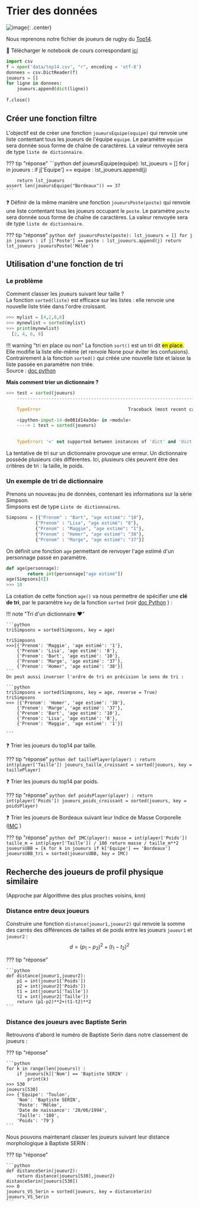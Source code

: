 # Trier des données

![image](data/BO.png){: .center}

Nous reprenons notre fichier de joueurs de rugby du [Top14](../6.1_Manipulation_csv/data/top14.csv). 

🔽 Télécharger le notebook de cours correspondant [ici](data/02_Trier_des_donnees.zip)

```python
import csv
f = open('data/top14.csv', "r", encoding = 'utf-8')
donnees = csv.DictReader(f)
joueurs = []
for ligne in donnees:
    joueurs.append(dict(ligne))
    
f.close()
```

## Créer une fonction filtre
L'objectif est de créer une fonction `joueursEquipe(equipe)` qui renvoie une liste contentant tous les joueurs de l'équipe `equipe`. 
Le paramètre `equipe` sera donnée sous forme de chaîne de caractères. 
La valeur renvoyée sera de type `liste de dictionnaire`.

??? tip "réponse"
    ```python
    def joueursEquipe(equipe):
        lst_joueurs = []
        for j in joueurs :
            if j['Equipe'] == equipe :
                lst_joueurs.append(j)
        
        return lst_joueurs
    assert len(joueursEquipe("Bordeaux")) == 37
    ```

❓  Définir de la même manière une fonction `joueursPoste(poste)` qui renvoie une liste contentant tous les joueurs occupant le  `poste`.  Le paramètre `poste` sera donnée sous forme de chaîne de caractères. 
La valeur renvoyée sera de type `liste de dictionnaire`.

??? tip "réponse"
    ```python
    def joueursPoste(poste):
        lst_joueurs = []
        for j in joueurs :
            if j['Poste'] == poste :
                lst_joueurs.append(j)
        return lst_joueurs
    joueursPoste('Mêlée')
    ```

## Utilisation d'une fonction de tri

### Le problème

Comment classer les joueurs suivant leur taille ? <br />
La fonction `sorted(liste)` est efficace sur les listes : elle renvoie une nouvelle liste triée dans l'ordre croissant.


```python
>>> mylist = [4,2,8,6]
>>> mynewlist = sorted(mylist)
>>> print(mynewlist)
  [2, 4, 6, 8]
```

!!! warning "tri en place ou non"
    La fonction `sort()` est un tri dit <mark>en place</mark>. Elle modifie la liste elle-même (et renvoie None pour éviter les confusions). Contrairement à la fonction `sorted()` qui créée une nouvelle liste et laisse la liste passée en paramètre non triée.<br />
    Source : [doc python](https://docs.python.org/fr/3/howto/sorting.html)
    

**Mais comment trier un dictionnaire ?**

```python
>>> test = sorted(joueurs)
    ---------------------------------------------------------------------------

    TypeError                                 Traceback (most recent call last)

    <ipython-input-14-de081d14a3da> in <module>
    ----> 1 test = sorted(joueurs)
    

    TypeError: '<' not supported between instances of 'dict' and 'dict'
```

La tentative de tri sur un dictionnaire provoque une erreur. Un dictionnaire possède plusieurs clés différentes.
Ici, plusieurs clés peuvent être des critères de tri : la taille, le poids.

### Un exemple de tri de dictionnaire

Prenons un nouveau jeu de données, contenant les informations sur la série Simpson.<br />
Simpsons est de type `Liste de dictionnaires`.

```python
Simpsons = [{"Prenom" : "Bart", "age estimé": "10"},
           {"Prenom" : "Lisa", "age estimé": "8"},
           {"Prenom" : "Maggie", "age estimé": "1"},
           {"Prenom" : "Homer", "age estimé": "38"},
           {"Prenom" : "Marge", "age estimé": "37"}]
```
On définit une fonction `age` permettant de renvoyer l'age estimé d'un personnage passé en paramètre.

```python
def age(personnage):
        return int(personnage["age estimé"])
age(Simpsons[0])
>>> 10
```

La création de cette fonction `age()` va nous permettre de spécifier une **clé de tri**, par le paramètre `key` de la fonction `sorted` (voir [doc Python](https://docs.python.org/fr/3/howto/sorting.html) ) :

!!! note "Tri d'un dictionnaire :heart:"

    ```python
    triSimpsons = sorted(Simpsons, key = age)

    triSimpsons
    >>>[{'Prenom': 'Maggie', 'age estimé': '1'},
        {'Prenom': 'Lisa', 'age estimé': '8'},
        {'Prenom': 'Bart', 'age estimé': '10'},
        {'Prenom': 'Marge', 'age estimé': '37'},
        {'Prenom': 'Homer', 'age estimé': '38'}]
    ```
    On peut aussi inverser l'ordre de tri en précision le sens de tri :

    ```python
    triSimpsons = sorted(Simpsons, key = age, reverse = True)
    triSimpsons
    >>> [{'Prenom': 'Homer', 'age estimé': '38'},
        {'Prenom': 'Marge', 'age estimé': '37'},
        {'Prenom': 'Bart', 'age estimé': '10'},
        {'Prenom': 'Lisa', 'age estimé': '8'},
        {'Prenom': 'Maggie', 'age estimé': '1'}]

    ```

❓   Trier les joueurs du top14 par taille.

??? tip "réponse"
        ```python
        def taillePlayer(player) :
            return int(player['Taille'])
        joueurs_taille_croissant = sorted(joueurs, key = taillePlayer)
        ```

❓   Trier les joueurs du top14 par poids.

??? tip "réponse"
        ```python
        def poidsPlayer(player) :
            return int(player['Poids'])
        joueurs_poids_croissant = sorted(joueurs, key = poidsPlayer)
        ```

❓   Trier les joueurs de Bordeaux suivant leur Indice de Masse Corporelle ([IMC](https://fr.wikipedia.org/wiki/Indice_de_masse_corporelle) )

??? tip "réponse"
        ```python
        def IMC(player):
            masse = int(player['Poids'])
            taille_m = int(player['Taille']) / 100
            return masse / taille_m**2
        joueursUBB = [k for k in joueurs if k['Equipe'] == 'Bordeaux']
        joueursUBB_tri = sorted(joueursUBB, key = IMC)
        ```

## Recherche des joueurs de profil physique similaire 
(Approche par Algorithme des plus proches voisins, knn)

### Distance entre deux joueurs
Construire une fonction `distance(joueur1,joueur2)` qui renvoie la somme des carrés des différences de tailles et de poids entre les joueurs `joueur1` et `joueur2` : 
$$ d = (p_1-p_2)^2 + (t_1-t_2)^2$$

??? tip "réponse"

    ```python
    def distance(joueur1,joueur2):
        p1 = int(joueur1['Poids'])
        p2 = int(joueur2['Poids'])
        t1 = int(joueur1['Taille'])
        t2 = int(joueur2['Taille'])
        return (p1-p2)**2+(t1-t2)**2
    ```

### Distance des joueurs avec Baptiste Serin

Retrouvons d'abord le numéro de Baptiste Serin dans notre classement de joueurs :

??? tip "réponse"

    ```python
    for k in range(len(joueurs)) :
        if joueurs[k]['Nom'] == 'Baptiste SERIN' :
            print(k)
    >>> 530
    joueurs[530]
    >>> {'Equipe': 'Toulon',
        'Nom': 'Baptiste SERIN',
        'Poste': 'Mêlée',
        'Date de naissance': '20/06/1994',
        'Taille': '180',
        'Poids': '79'}
    ```

Nous pouvons maintenant classer les joueurs suivant leur distance morphologique à Baptiste  SERIN :

??? tip "réponse"

    ```python
    def distanceSerin(joueur2):
        return distance(joueurs[530],joueur2)
    distanceSerin(joueurs[530])
    >>> 0
    joueurs_VS_Serin = sorted(joueurs, key = distanceSerin)
    joueurs_VS_Serin
    ```

